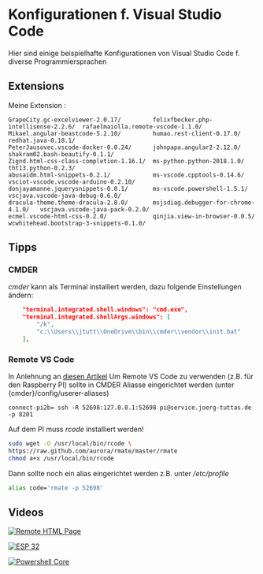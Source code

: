 # Konfigurationen f. Visual Studio Code
Hier sind einige beispielhafte Konfigurationen von Visual Studio Code f. diverse Programmiersprachen 
## Extensions
Meine Extension :
```
GrapeCity.gc-excelviewer-2.0.17/         felixfbecker.php-intellisense-2.2.6/  rafaelmaiolla.remote-vscode-1.1.0/
Mikael.angular-beastcode-5.2.10/         humao.rest-client-0.17.0/             redhat.java-0.18.1/
PeterJausovec.vscode-docker-0.0.24/      johnpapa.angular2-2.12.0/             shakram02.bash-beautify-0.1.1/
Zignd.html-css-class-completion-1.16.1/  ms-python.python-2018.1.0/            tht13.python-0.2.3/
abusaidm.html-snippets-0.2.1/            ms-vscode.cpptools-0.14.6/            vsciot-vscode.vscode-arduino-0.2.10/
donjayamanne.jquerysnippets-0.0.1/       ms-vscode.powershell-1.5.1/           vscjava.vscode-java-debug-0.6.0/
dracula-theme.theme-dracula-2.8.0/       msjsdiag.debugger-for-chrome-4.1.0/   vscjava.vscode-java-pack-0.2.0/
ecmel.vscode-html-css-0.2.0/             qinjia.view-in-browser-0.0.5/         wcwhitehead.bootstrap-3-snippets-0.1.0/
```
## Tipps
### CMDER
*cmder* kann als Terminal installiert werden, dazu folgende Einstellungen ändern:
```json
    "terminal.integrated.shell.windows": "cmd.exe",
    "terminal.integrated.shellArgs.windows": [
        "/k",
        "c:\\Users\\jtutt\\OneDrive\\bin\\cmder\\vendor\\init.bat"
    ],
```
### Remote VS Code
In Anlehnung an [diesen Artikel](https://codepen.io/ginfuru/post/remote-editing-files-with-ssh "Google's Homepage")
Um Remote VS Code zu verwenden (z.B. für den Raspberry PI) sollte in CMDER Aliasse eingerichtet werden (unter {cmder}/config/userer-aliases)
```
connect-pi2b= ssh -R 52698:127.0.0.1:52698 pi@service.joerg-tuttas.de -p 8201
```

Auf dem PI muss *rcode* installiert werden!
```bash
sudo wget -O /usr/local/bin/rcode \
https://raw.github.com/aurora/rmate/master/rmate
chmod a+x /usr/local/bin/rcode
```
Dann sollte noch ein alias eingerichtet werden z.B. unter */etc/profile*
```bash
alias code='rmate -p 52698'
```
## Videos
[![Remote HTML Page](http://img.youtube.com/vi/l5Y_P8w07PY/0.jpg)](http://www.youtube.com/watch?v=l5Y_P8w07PY)


[![ESP 32](http://img.youtube.com/vi/pG5JEoUC2Hc/0.jpg)](http://www.youtube.com/watch?v=pG5JEoUC2Hc)

[![Powershell Core](http://img.youtube.com/vi/WO0DqRpR5hs/0.jpg)](http://www.youtube.com/watch?v=WO0DqRpR5hs)


